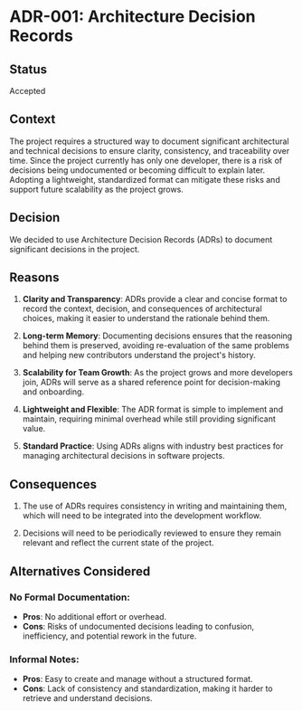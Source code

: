 # ADR-001: Architecture Decision Records

## Status

Accepted

## Context

The project requires a structured way to document significant architectural and
technical decisions to ensure clarity, consistency, and traceability over time.
Since the project currently has only one developer, there is a risk of decisions
being undocumented or becoming difficult to explain later. Adopting a
lightweight, standardized format can mitigate these risks and support future
scalability as the project grows.

## Decision

We decided to use Architecture Decision Records (ADRs) to document significant
decisions in the project.

## Reasons

1. **Clarity and Transparency**:
   ADRs provide a clear and concise format to record the context, decision, and
   consequences of architectural choices, making it easier to understand the
   rationale behind them.

2. **Long-term Memory**:
   Documenting decisions ensures that the reasoning behind them is preserved,
   avoiding re-evaluation of the same problems and helping new contributors
   understand the project's history.

3. **Scalability for Team Growth**:
   As the project grows and more developers join, ADRs will serve as a shared
   reference point for decision-making and onboarding.

4. **Lightweight and Flexible**:
   The ADR format is simple to implement and maintain, requiring minimal
   overhead while still providing significant value.

5. **Standard Practice**:
   Using ADRs aligns with industry best practices for managing architectural
   decisions in software projects.

## Consequences

1. The use of ADRs requires consistency in writing and maintaining them, which
   will need to be integrated into the development workflow.

2. Decisions will need to be periodically reviewed to ensure they remain
   relevant and reflect the current state of the project.

## Alternatives Considered

### No Formal Documentation:
   - **Pros**: No additional effort or overhead.
   - **Cons**: Risks of undocumented decisions leading to confusion,
     inefficiency, and potential rework in the future.

### Informal Notes:
   - **Pros**: Easy to create and manage without a structured format.
   - **Cons**: Lack of consistency and standardization, making it harder to
     retrieve and understand decisions.
